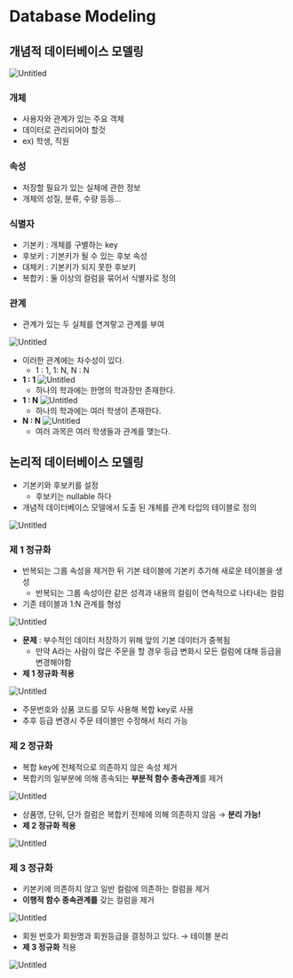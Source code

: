 # Database Modeling

## 개념적 데이터베이스 모델링

![Untitled](resources/databasemodeling/Untitled.png)

### 개체

- 사용자와 관계가 있는 주요 객체
- 데이터로 관리되어야 할것
- ex) 학생, 직원

### 속성

- 저장할 필요가 있는 실체에 관한 정보
- 개체의 성질, 분류, 수량 등등…

### 식별자

- 기본키 : 개체를 구별하는 key
- 후보키 : 기본키가 될 수 있는 후보 속성
- 대체키 : 기본키가 되지 못한 후보키
- 복합키 : 둘 이상의 컬럼을 묶어서 식별자로 정의

### 관계

- 관계가 있는 두 실체를 연겨랗고 관계를 부여

![Untitled](resources/databasemodeling/Untitled%201.png)

- 이러한 관계에는 차수성이 있다.
  - 1 : 1, 1: N, N : N
- **1 : 1**
  ![Untitled](resources/databasemodeling/Untitled%202.png)
  - 하나의 학과에는 한명의 학과장만 존재한다.
- **1 : N**
  ![Untitled](resources/databasemodeling/Untitled%203.png)
  - 하나의 학과에는 여러 학생이 존재한다.
- **N : N**
  ![Untitled](resources/databasemodeling/Untitled%204.png)
  - 여러 과목은 여러 학생들과 관계를 맺는다.

## 논리적 데이터베이스 모델링

- 기본키와 후보키를 설정
  - 후보키는 nullable 하다
- 개념적 데이터베이스 모델에서 도출 된 개체를 관계 타입의 테이블로 정의

![Untitled](resources/databasemodeling/Untitled%205.png)

### 제 1 정규화

- 반복되는 그룹 속성을 제거한 뒤 기본 테이블에 기본키 추가해 새로운 테이블을 생성
  - 반복되는 그룹 속성이란 같은 성격과 내용의 컬림이 연속적으로 나타내는 컬럼
- 기존 테이블과 1:N 관계를 형성

![Untitled](resources/databasemodeling/Untitled%206.png)

- **문제** : 부수적인 데이터 저장하기 위해 앞의 기본 데이터가 중복됨
  - 만약 A라는 사람이 많은 주문을 할 경우 등급 변화시 모든 컬럼에 대해 등급을 변경해야함
- **제 1 정규화 적용**

![Untitled](resources/databasemodeling/Untitled%207.png)

- 주문번호와 상품 코드를 모두 사용해 복합 key로 사용
- 추후 등급 변경시 주문 테이블만 수정해서 처리 가능

### 제 2 정규화

- 복합 key에 전체적으로 의존하지 않은 속성 제거
- 복합키의 일부분에 의해 종속되는 **부분적 함수 종속관계**를 제거

![Untitled](resources/databasemodeling/Untitled%208.png)

- 상품명, 단위, 단가 컬럼은 복합키 전체에 의해 의존하지 않음 → **분리 가능!**
- **제 2 정규화 적용**

![Untitled](resources/databasemodeling/Untitled%209.png)

### 제 3 정규화

- 키본키에 의존하지 않고 일반 컬럼에 의존하는 컬럼을 제거
- **이행적 함수 종속관계를** 갖는 컬럼을 제거

![Untitled](resources/databasemodeling/Untitled%2010.png)

- 회원 번호가 회원명과 회원등급을 결정하고 있다. → 테이블 분리
- **제 3 정규화** 적용

![Untitled](resources/databasemodeling/Untitled%2011.png)
